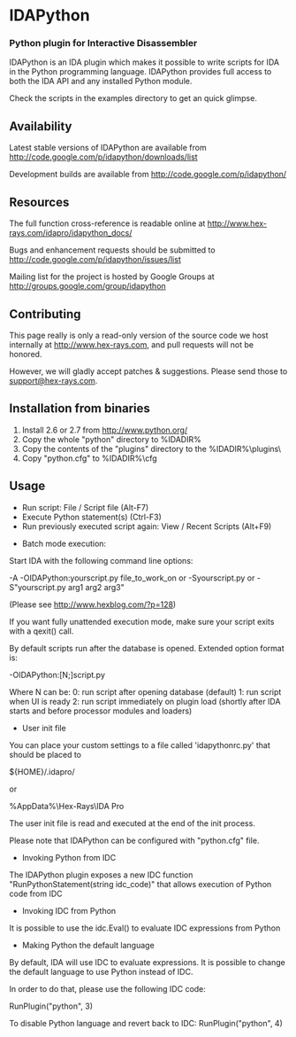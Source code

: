 IDAPython
=========
### Python plugin for Interactive Disassembler

IDAPython is an IDA plugin which makes it possible to write scripts
for IDA in the Python programming language. IDAPython provides full
access to both the IDA API and any installed Python module.

Check the scripts in the examples directory to get an quick glimpse.


Availability
------------

Latest stable versions of IDAPython are available from
  http://code.google.com/p/idapython/downloads/list

Development builds are available from
  http://code.google.com/p/idapython/


Resources
---------

The full function cross-reference is readable online at
  http://www.hex-rays.com/idapro/idapython_docs/

Bugs and enhancement requests should be submitted to
  http://code.google.com/p/idapython/issues/list

Mailing list for the project is hosted by Google Groups at
  http://groups.google.com/group/idapython


Contributing
------------

This page really is only a read-only version of the source code we
host internally at http://www.hex-rays.com, and pull requests will
not be honored.

However, we will gladly accept patches & suggestions. Please send
those to <support@hex-rays.com>.


Installation from binaries
--------------------------

1. Install 2.6 or 2.7 from http://www.python.org/
2. Copy the whole "python" directory to %IDADIR%
3. Copy the contents of the "plugins" directory to the %IDADIR%\plugins\
4. Copy "python.cfg" to %IDADIR%\cfg

Usage
-----

 - Run script: File / Script file (Alt-F7)
 - Execute Python statement(s) (Ctrl-F3)
 - Run previously executed script again: View / Recent Scripts (Alt+F9)


* Batch mode execution:

Start IDA with the following command line options:

 -A -OIDAPython:yourscript.py file_to_work_on
or
-Syourscript.py
or
-S"yourscript.py arg1 arg2 arg3"

(Please see http://www.hexblog.com/?p=128)

If you want fully unattended execution mode, make sure your script
exits with a qexit() call.

By default scripts run after the database is opened. Extended option
format is:

  -OIDAPython:[N;]script.py

Where N can be:
  0: run script after opening database (default)
  1: run script when UI is ready
  2: run script immediately on plugin load (shortly after IDA starts and before processor modules and loaders)

* User init file

You can place your custom settings to a file called 'idapythonrc.py'
that should be placed to

${HOME}/.idapro/

or

%AppData%\Hex-Rays\IDA Pro

The user init file is read and executed at the end of the init process.

Please note that IDAPython can be configured with "python.cfg" file.

* Invoking Python from IDC

The IDAPython plugin exposes a new IDC function "RunPythonStatement(string idc_code)" that allows execution
of Python code from IDC

* Invoking IDC from Python

It is possible to use the idc.Eval() to evaluate IDC expressions from Python

* Making Python the default language

By default, IDA will use IDC to evaluate expressions. It is possible to change the default language to use
Python instead of IDC.

In order to do that, please use the following IDC code:

RunPlugin("python", 3)

To disable Python language and revert back to IDC:
RunPlugin("python", 4)

